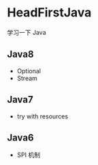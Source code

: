 # HeadFirstJava


学习一下 Java

## Java8

- Optional
- Stream

## Java7

- try with resources

## Java6

- SPI 机制